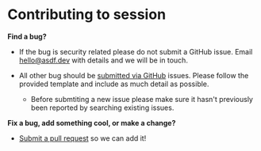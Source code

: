 # Contributing to session

**Find a bug?**

- If the bug is security related please do not submit a GitHub issue. Email hello@asdf.dev with details and we will be in touch.

- All other bug should be [submitted via GitHub](https://github.com/asdfdotdev/session/issues) issues. Please follow the provided template and include as much detail as possible.
	- Before submtiting a new issue please make sure it hasn't previously been reported by searching existing issues.

**Fix a bug, add something cool, or make a change?**

- [Submit a pull request](https://github.com/asdfdotdev/session/pulls) so we can add it!
